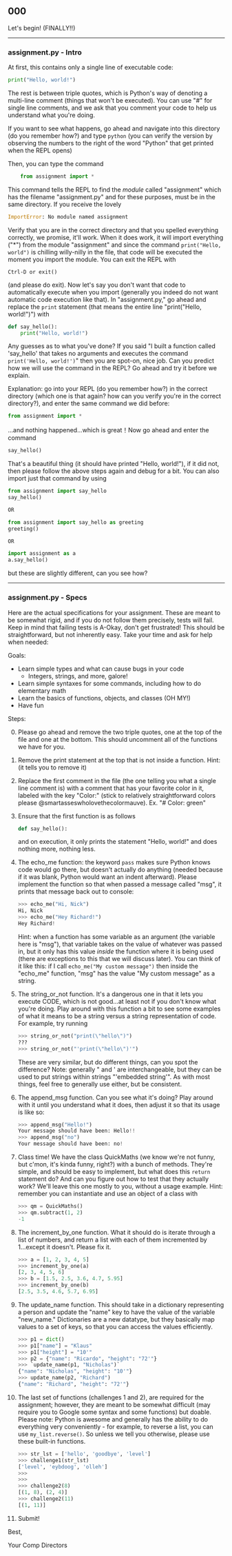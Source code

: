 ## 000
Let's begin! (FINALLY!!)

------

### assignment.py - Intro
At first, this contains only a single line of executable code:
```python
print("Hello, world!")
```
The rest is between triple quotes, which is Python's way of denoting a multi-line comment (things that won't be executed). You can use "#" for single line comments, and we ask that you comment your code to help us understand what you're doing.

If you want to see what happens, go ahead and navigate into this directory (do you remember how?) and type ```python``` (you can verify the version by observing the numbers to the right of the word "Python" that get printed when the REPL opens)

Then, you can type the command

```python
    from assignment import *
```

This command tells the REPL to find the _module_ called "assignment" which has the filename "assignment.py" and for these purposes, must be in the same directory. If you receive the lovely

```python
ImportError: No module named assignment
```

Verify that you are in the correct directory and that you spelled everything correctly, we promise, it'll work. When it does work, it will import everything ("*") from the module "assignment" and since the command ```print("Hello, world")``` is chilling willy-nilly in the file, that code will be executed the moment you import the module. You can exit the REPL with
```
Ctrl-D or exit()
```
(and please do exit). Now let's say you don't want that code to automatically execute when you import (generally you indeed do not want automatic code execution like that). In "assignment.py," go ahead and replace the ```print``` statement (that means the entire line "print("Hello, world!")") with
```python
def say_hello():
    print("Hello, world!")
```
Any guesses as to what you've done? If you said "I built a function called 'say_hello' that takes no arguments and executes the command ```print('Hello, world!')```" then you are spot-on, nice job. Can you predict how we will use the command in the REPL? Go ahead and try it before we explain.

Explanation: go into your REPL (do you remember how?) in the correct directory (which one is that again? how can you verify you're in the correct directory?), and enter the same command we did before:
```python
from assignment import *
```
...and nothing happened...which is great！Now go ahead and enter the command
```python
say_hello()
```
That's a beautiful thing (it should have printed "Hello, world!"), if it did not, then please follow the above steps again and debug for a bit. You can also import just that command by using
```python
from assignment import say_hello
say_hello()

OR

from assignment import say_hello as greeting
greeting()

OR

import assignment as a
a.say_hello()
```
but these are slightly different, can you see how?

-----

### assignment.py - Specs
Here are the actual specifications for your assignment. These are meant to be somewhat rigid, and if you do not follow them precisely, tests will fail. Keep in mind that failing tests is A-Okay, don't get frustrated! This should be straightforward, but not inherently easy. Take your time and ask for help when needed:

Goals:
- Learn simple types and what can cause bugs in your code
  - Integers, strings, and more, galore!
- Learn simple syntaxes for some commands, including how to do elementary math
- Learn the basics of functions, objects, and classes (OH MY!)
- Have fun

Steps:

0. Please go ahead and remove the two triple quotes, one at the top of the file and one at the bottom. This should uncomment all of the functions we have for you.

1. Remove the print statement at the top that is not inside a function. Hint: (it tells you to remove it)

2. Replace the first comment in the file (the one telling you what a single line comment is) with a comment that has your favorite color in it, labeled with the key "Color:" (stick to relatively straightforward colors please @smartasseswholovethecolormauve). Ex. "# Color: green"

3. Ensure that the first function is as follows
    ```python
    def say_hello():
    ```
    and on execution, it only prints the statement "Hello, world!" and does nothing more, nothing less.

4. The echo_me function: the keyword ```pass``` makes sure Python knows code would go there, but doesn't actually do anything (needed because if it was blank, Python would want an indent afterward). Please implement the function so that when passed a message called "msg", it prints that message back out to console:
    ```python
    >>> echo_me("Hi, Nick")
    Hi, Nick
    >>> echo_me("Hey Richard!")
    Hey Richard!
    ```
    Hint: when a function has some variable as an argument (the variable here is "msg"), that variable takes on the value of whatever was passed in, but it only has this value _inside_ the function where it is being used (there are exceptions to this that we will discuss later). You can think of it like this: if I call ```echo_me("My custom message")``` then inside the "echo_me" function, "msg" has the value "My custom message" as a string.

5. The string_or_not function. It's a dangerous one in that it lets you execute CODE, which is not good...at least not if you don't know what you're doing. Play around with this function a bit to see some examples of what it means to be a string versus a string representation of code. For example, try running
    ```python
    >>> string_or_not("print(\"hello\")")
    ???
    >>> string_or_not("'print(\"hello\")'")
    ```
    These are very similar, but do different things, can you spot the difference? Note: generally " and ' are interchangeable, but they can be used to put strings within strings "'embedded string'". As with most things, feel free to generally use either, but be consistent.

6. The append_msg function. Can you see what it's doing? Play around with it until you understand what it does, then adjust it so that its usage is like so:
    ```python
    >>> append_msg("Hello!")
    Your message should have been: Hello!!
    >>> append_msg("no")
    Your message should have been: no!
    ```

7. Class time! We have the class QuickMaths (we know we're not funny, but c'mon, it's kinda funny, right?) with a bunch of methods. They're simple, and should be easy to implement, but what does this ```return``` statement do? And can you figure out how to test that they actually work? We'll leave this one mostly to you, without a usage example. Hint: remember you can instantiate and use an object of a class with
    ```python
    >>> qm = QuickMaths()
    >>> qm.subtract(1, 2)
    -1
    ```

8. The increment_by_one function. What it should do is iterate through a list of numbers, and return a list with each of them incremented by 1...except it doesn't. Please fix it.
    ```python
    >>> a = [1, 2, 3, 4, 5]
    >>> increment_by_one(a)
    [2, 3, 4, 5, 6]
    >>> b = [1.5, 2.5, 3.6, 4.7, 5.95]
    >>> increment_by_one(b)
    [2.5, 3.5, 4.6, 5.7, 6.95]
    ```

9. The update_name function. This should take in a dictionary representing a person and update the "name" key to have the value of the variable "new_name." Dictionaries are a new datatype, but they basically map values to a set of keys, so that you can access the values efficiently.
    ```python
    >>> p1 = dict()
    >>> p1["name"] = "Klaus"
    >>> p1["height"] = "10'"
    >>> p2 = {"name": "Ricardo", "height": "72'"}
    >>> `update_name(p1, "Nicholas")`
    {"name": "Nicholas", "height": "10'"}
    >>> update_name(p2, "Richard")
    {"name": "Richard", "height": "72'"}
    ```

10. The last set of functions (challenges 1 and 2), are required for the assignment; however, they are meant to be somewhat difficult (may require you to Google some syntax and some functions) but doable. Please note: Python is awesome and generally has the ability to do everything very conveniently - for example, to reverse a list, you can use ```my_list.reverse()```. So unless we tell you otherwise, please use these built-in functions.
    ```python
    >>> str_lst = ['hello', 'goodbye', 'level']
    >>> challenge1(str_lst)
    ['level', 'eybdoog', 'olleh']
    >>>
    >>>
    >>> challenge2(8)
    [(1, 8), (2, 4)]
    >>> challenge2(11)
    [(1, 11)]
    ```

11. Submit!

Best,

Your Comp Directors
